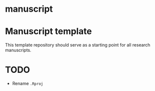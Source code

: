 
<!-- README.md is generated from README.Rmd. Please edit that file -->

# manuscript

<!-- badges: start -->
<!-- badges: end -->

# Manuscript template

This template repository should serve as a starting point for all
research manuscripts.

# TODO

-   Rename `.Rproj`

<!--
You'll still need to render `README.Rmd` regularly, to keep `README.md` up-to-date. `devtools::build_readme()` is handy for this. You could also use GitHub Actions to re-render `README.Rmd` every time you push. An example workflow can be found here: <https://github.com/r-lib/actions/tree/v1/examples>.
-->
